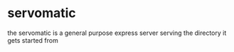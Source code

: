 # servomatic
the servomatic is a general purpose express server serving the directory it gets started from
